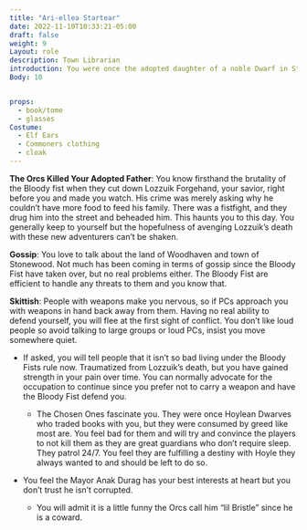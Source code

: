 ```yaml
---
title: "Ari-ellea Startear"
date: 2022-11-10T10:33:21-05:00
draft: false
weight: 9
Layout: role
description: Town Librarian
introduction: You were once the adopted daughter of a noble Dwarf in Stonewood, Lozzuik Forgehand. Lozzuik was killed before your eyes when the Bloody Fist came the first time. You were so young then and couldn’t believe the act. You were rescued from the streets after being orphaned 10 years ago. The only comfort you find left in the world is reading the books you write and collect. You typically keep your head down and avoid conflict but this time you are hopeful for a change but fearful of the massacre.
Body: 10


props:
  - book/tome
  - glasses
Costume: 
  - Elf Ears
  - Commoners clothing
  - cloak
---
```


**The Orcs Killed Your Adopted Father**: You know firsthand the brutality of the Bloody fist when they cut down Lozzuik Forgehand, your savior, right before you and made you watch. His crime was merely asking why he couldn’t have more food to feed his family. There was a fistfight, and they drug him into the street and beheaded him. This haunts you to this day. You generally keep to yourself but the hopefulness of avenging Lozzuik’s death with these new adventurers can’t be shaken.

**Gossip**: You love to talk about the land of Woodhaven and town of Stonewood. Not much has been coming in terms of gossip since the Bloody Fist have taken over, but no real problems either. The Bloody Fist are efficient to handle any threats to them and you know that.

**Skittish**: People with weapons make you nervous, so if PCs approach you with weapons in hand back away from them.  Having no real ability to defend yourself, you will flee at the first sight of conflict. You don’t like loud people so avoid talking to large groups or loud PCs, insist you move somewhere quiet.

- If asked, you will tell people that it isn’t so bad living under the Bloody Fists rule now. Traumatized from Lozzuik’s death, but you have gained strength in your pain over time. You can normally advocate for the occupation to continue since you prefer not to carry a weapon and have the Bloody Fist defend you. 
  - The Chosen Ones fascinate you. They were once Hoylean Dwarves who traded books with you, but they were consumed by greed like most are. You feel bad for them and will try and convince the players to not kill them as they are great guardians who don’t require sleep. They patrol 24/7. You feel they are fulfilling a destiny with Hoyle they always wanted to and should be left to do so.

- You feel the Mayor Anak Durag has your best interests at heart but you don’t trust he isn’t corrupted. 
  - You will admit it is a little funny the Orcs call him “lil Bristle” since he is a coward.

